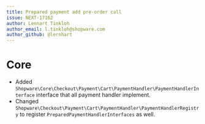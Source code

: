 ```yaml
---
title: Prepared payment add pre-order call
issue: NEXT-17162
author: Lennart Tinkloh
author_email: l.tinkloh@shopware.com
author_github: @lernhart
---
```

# Core
* Added `Shopware\Core\Checkout\Payment\Cart\PaymentHandler\PaymentHandlerInterface` interface that all payment handler implement.
* Changed `Shopware\Checkout\Payment\Cart\PaymentHandler\PaymentHandlerRegistry` to register `PreparedPaymentHandlerInterfaces` as well.
